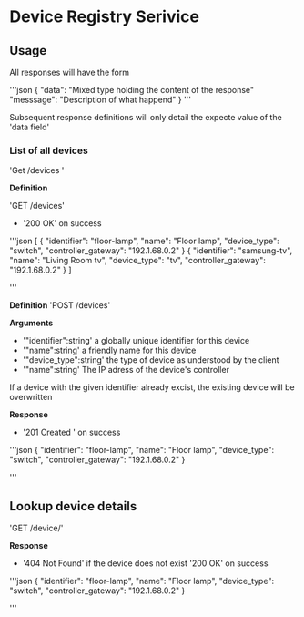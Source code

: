 # Device Registry Serivice 

## Usage 

All responses will have the form 

'''json 
{
	"data": "Mixed type holding the content of the response"
	"messsage": "Description of what happend"
}
'''

Subsequent  response definitions will only detail the expecte value of the 'data field'

### List of all devices 
'Get /devices '

**Definition**

'GET /devices'

- '200 OK' on success 

'''json 
[
	{
		"identifier": "floor-lamp",
		"name": "Floor lamp",
		"device_type": "switch",
		"controller_gateway": "192.1.68.0.2"
	}
	{
		"identifier": "samsung-tv",
		"name": "Living Room tv",
		"device_type": "tv",
		"controller_gateway": "192.1.68.0.2"
	}
]

'''

**Definition**
'POST /devices'

**Arguments**

- '"identifier":string' a globally unique identifier for this device
- '"name":string' a friendly name for this device 
- '"device_type":string' the type of device as understood by the client 
- '"name":string' The IP adress of the device's controller

If a device with the given identifier already excist, the existing device will be overwritten

**Response**

- '201 Created ' on success 

'''json 
	{
		"identifier": "floor-lamp",
		"name": "Floor lamp",
		"device_type": "switch",
		"controller_gateway": "192.1.68.0.2"
	}

'''

## Lookup device details 

'GET /device/<identifier>'

**Response**
- '404 Not Found' if the device does not exist 
'200 OK' on success

'''json 
	{
		"identifier": "floor-lamp",
		"name": "Floor lamp",
		"device_type": "switch",
		"controller_gateway": "192.1.68.0.2"
	}

'''


